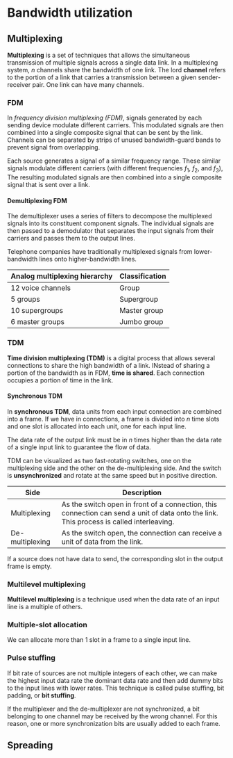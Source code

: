 # Bandwidth utilization

## Multiplexing

**Multiplexing** is a set of techniques that allows the simultaneous
transmission of multiple signals across a single data link. In a multiplexing
system, $n$ channels share the bandwidth of one link. The lord **channel**
refers to the portion of a link that carries a transmission between a given
sender-receiver pair. One link can have many channels.

### FDM

In *frequency division multiplexing (FDM)*, signals generated by each sending
device modulate different carriers. This modulated signals are then combined
into a single composite signal that can be sent by the link. Channels can be
separated by strips of unused bandwidth-guard bands to prevent signal from
overlapping.

Each source generates a signal of a similar frequency range. These similar
signals modulate different carriers (with different frequencies $f_1$, $f_2$,
and $f_3$), The resulting modulated signals are then combined into a single
composite signal that is sent over a link.

#### Demultiplexing FDM

The demultiplexer uses a series of filters to decompose the multiplexed signals
into its constituent component signals. The individual signals are then passed
to a demodulator that separates the input signals from their carriers and passes
them to the output lines.

Telephone companies have traditionally multiplexed signals from lower-bandwidth
lines onto higher-bandwidth lines.

| Analog multiplexing hierarchy | Classification |
| --- | --- |
| 12 voice channels | Group |
| 5 groups | Supergroup |
| 10 supergroups | Master group |
| 6 master groups | Jumbo group |

### TDM

**Time division multiplexing (TDM)** is a digital process that allows several
connections to share the high bandwidth of a link. INstead of sharing a portion
of the bandwidth as in FDM, **time is shared**. Each connection occupies a
portion of time in the link.

#### Synchronous TDM

In **synchronous TDM**, data units from each input connection are combined into
a frame. If we have in connections, a frame is divided into $n$ time slots and
one slot is allocated into each unit, one for each input line.

The data rate of the output link must be in $n$ times higher than the data rate
of a single input link to guarantee the flow of data.

TDM can be visualized as two fast-rotating switches, one on the multiplexing
side and the other on the de-multiplexing side. And the switch is
**unsynchronized** and rotate at the same speed but in positive direction.

| Side | Description |
| --- | --- |
| Multiplexing | As the switch open in front of a connection, this connection can send a unit of data onto the link. This process is called interleaving. |
| De-multiplexing | As the switch open, the connection can receive a unit of data from the link. |

If a source does not have data to send, the corresponding slot in the output
frame is empty.

### Multilevel multiplexing

**Multilevel multiplexing** is a technique used when the data rate of an input
line is a multiple of others.

### Multiple-slot allocation

We can allocate more than 1 slot in a frame to a single input line.

### Pulse stuffing

If bit rate of sources are not multiple integers of each other, we can make the
highest input data rate the dominant data rate and then add dummy bits to the
input lines with lower rates. This technique is called pulse stuffing, bit
padding, or **bit stuffing**.

If the multiplexer and the de-multiplexer are not synchronized, a bit belonging
to one channel may be received by the wrong channel. For this reason, one or
more synchronization bits are usually added to each frame.

## Spreading
